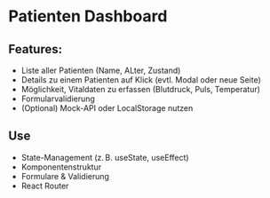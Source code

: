 # Patienten Dashboard

## Features:
- Liste aller Patienten (Name, ALter, Zustand)
- Details zu einem Patienten auf Klick (evtl. Modal oder neue Seite)
- Möglichkeit, Vitaldaten zu erfassen (Blutdruck, Puls, Temperatur)
- Formularvalidierung
- (Optional) Mock-API oder LocalStorage nutzen

## Use
- State-Management (z. B. useState, useEffect)
- Komponentenstruktur
- Formulare & Validierung
- React Router


